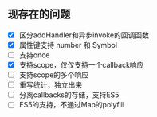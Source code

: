 
## 现存在的问题
- [x] 区分addHandler和异步invoke的回调函数
- [x] 属性键支持 number 和 Symbol
- [ ] 支持once
- [x] 支持scope，仅仅支持一个callback响应
- [ ] 支持scope的多个响应
- [ ] 重写统计，独立出来
- [ ] 分离callbacks的存储，支持ES5
- [ ] ES5的支持，不通过Map的polyfill
